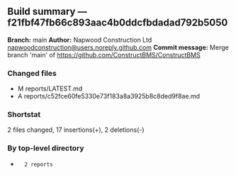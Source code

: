 ## Build summary — f21fbf47fb66c893aac4b0ddcfbdadad792b5050

**Branch:** main
**Author:** Napwood Construction Ltd <napwoodconstruction@users.noreply.github.com>
**Commit message:** Merge branch 'main' of https://github.com/ConstructBMS/ConstructBMS

### Changed files
 - M	reports/LATEST.md
 - A	reports/c52fce60fe5330e73f183a8a3925b8c8ded9f8ae.md

### Shortstat
 2 files changed, 17 insertions(+), 2 deletions(-)

### By top-level directory
 -       2 reports
